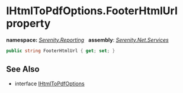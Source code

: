# IHtmlToPdfOptions.FooterHtmlUrl property
**namespace:** *[Serenity.Reporting](../../README.md#serenity.reporting-namespace)*   **assembly**: *[Serenity.Net.Services](../../README.md)*

```csharp
public string FooterHtmlUrl { get; set; }
```

## See Also

* interface [IHtmlToPdfOptions](../IHtmlToPdfOptions.md)